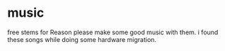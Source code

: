 # music
free stems for Reason please make some good music with them.
i found these songs while doing some hardware migration.
